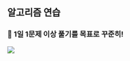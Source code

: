 ## 알고리즘 연습

### 🌱 1일 1문제 이상 풀기를 목표로 꾸준히!
<img src="https://img.shields.io/badge/Python-3776AB?style=flat&logo=python&logoColor=white"/>
